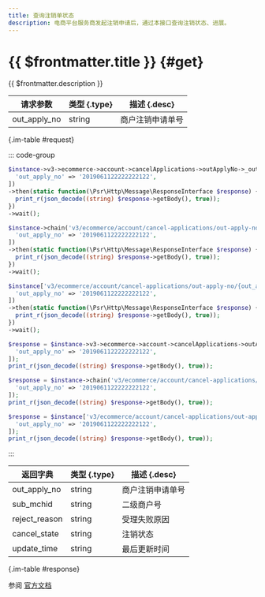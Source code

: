 ```yaml
---
title: 查询注销单状态
description: 电商平台服务商发起注销申请后，通过本接口查询注销状态、进展。
---
```


# {{ $frontmatter.title }} {#get}

{{ $frontmatter.description }}

| 请求参数 | 类型 {.type} | 描述 {.desc}
| --- | --- | ---
| out_apply_no | string | 商户注销申请单号

{.im-table #request}

::: code-group

```php [异步纯链式]
$instance->v3->ecommerce->account->cancelApplications->outApplyNo->_out_apply_no_->getAsync([
  'out_apply_no' => '2019061122222222122',
])
->then(static function(\Psr\Http\Message\ResponseInterface $response) {
  print_r(json_decode((string) $response->getBody(), true));
})
->wait();
```

```php [异步声明式]
$instance->chain('v3/ecommerce/account/cancel-applications/out-apply-no/{out_apply_no}')->getAsync([
  'out_apply_no' => '2019061122222222122',
])
->then(static function(\Psr\Http\Message\ResponseInterface $response) {
  print_r(json_decode((string) $response->getBody(), true));
})
->wait();
```

```php [异步属性式]
$instance['v3/ecommerce/account/cancel-applications/out-apply-no/{out_apply_no}']->getAsync([
  'out_apply_no' => '2019061122222222122',
])
->then(static function(\Psr\Http\Message\ResponseInterface $response) {
  print_r(json_decode((string) $response->getBody(), true));
})
->wait();
```

```php [同步纯链式]
$response = $instance->v3->ecommerce->account->cancelApplications->outApplyNo->_out_apply_no_->get([
  'out_apply_no' => '2019061122222222122',
]);
print_r(json_decode((string) $response->getBody(), true));
```

```php [同步声明式]
$response = $instance->chain('v3/ecommerce/account/cancel-applications/out-apply-no/{out_apply_no}')->get([
  'out_apply_no' => '2019061122222222122',
]);
print_r(json_decode((string) $response->getBody(), true));
```

```php [同步属性式]
$response = $instance['v3/ecommerce/account/cancel-applications/out-apply-no/{out_apply_no}']->get([
  'out_apply_no' => '2019061122222222122',
]);
print_r(json_decode((string) $response->getBody(), true));
```

:::

| 返回字典 | 类型 {.type} | 描述 {.desc}
| --- | --- | ---
| out_apply_no | string | 商户注销申请单号
| sub_mchid | string | 二级商户号
| reject_reason | string | 受理失败原因
| cancel_state | string | 注销状态
| update_time | string | 最后更新时间

{.im-table #response}

参阅 [官方文档](https://pay.weixin.qq.com/docs/partner/apis/ecommerce-cancel/cancel-applications/get-cancel-application.html)
